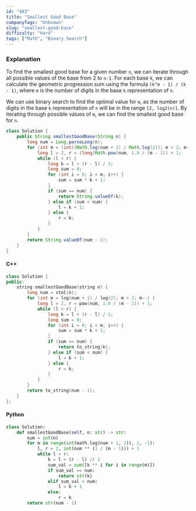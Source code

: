```yaml
---
id: "483"
title: "Smallest Good Base"
companyTags: "Unknown"
slug: "smallest-good-base"
difficulty: "Hard"
tags: ["Math", "Binary Search"]
---
```


### Explanation

To find the smallest good base for a given number `n`, we can iterate through all possible values of the base from 2 to `n-1`. For each base `k`, we can calculate the geometric progression sum using the formula `(k^m - 1) / (k - 1)`, where `m` is the number of digits in the base `k` representation of `n`.

We can use binary search to find the optimal value for `m`, as the number of digits in the base `k` representation of `n` will be in the range `[2, log2(n)]`. By iterating through possible values of `m`, we can find the smallest good base for `n`.

```java
class Solution {
    public String smallestGoodBase(String n) {
        long num = Long.parseLong(n);
        for (int m = (int)(Math.log(num + 1) / Math.log(2)); m > 2; m--) {
            long l = 2, r = (long)Math.pow(num, 1.0 / (m - 1)) + 1;
            while (l < r) {
                long k = l + (r - l) / 2;
                long sum = 0;
                for (int i = 0; i < m; i++) {
                    sum = sum * k + 1;
                }
                if (sum == num) {
                    return String.valueOf(k);
                } else if (sum < num) {
                    l = k + 1;
                } else {
                    r = k;
                }
            }
        }
        return String.valueOf(num - 1);
    }
}
```

#### C++
```cpp
class Solution {
public:
    string smallestGoodBase(string n) {
        long num = stol(n);
        for (int m = log(num + 1) / log(2); m > 2; m--) {
            long l = 2, r = pow(num, 1.0 / (m - 1)) + 1;
            while (l < r) {
                long k = l + (r - l) / 2;
                long sum = 0;
                for (int i = 0; i < m; i++) {
                    sum = sum * k + 1;
                }
                if (sum == num) {
                    return to_string(k);
                } else if (sum < num) {
                    l = k + 1;
                } else {
                    r = k;
                }
            }
        }
        return to_string(num - 1);
    }
};
```

#### Python
```python
class Solution:
    def smallestGoodBase(self, n: str) -> str:
        num = int(n)
        for m in range(int(math.log(num + 1, 2)), 2, -1):
            l, r = 2, int(num ** (1 / (m - 1))) + 1
            while l < r:
                k = l + (r - l) // 2
                sum_val = sum([k ** i for i in range(m)])
                if sum_val == num:
                    return str(k)
                elif sum_val < num:
                    l = k + 1
                else:
                    r = k
        return str(num - 1)
```